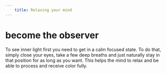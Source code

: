 ```yaml
---
    title: Relaxing your mind
---
```


# become the observer

To see inner light first you need to get in a calm focused state.
To do that, simply close your eyes, take a few deep breaths
and just naturally stay in that position for as long as you want.
This helps the mind to relax and be able to process and receive color fully.